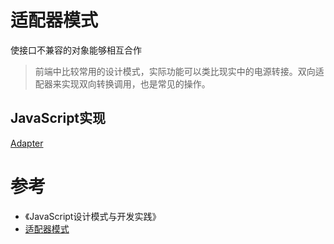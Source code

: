 # 适配器模式
使接口不兼容的对象能够相互合作   
> 前端中比较常用的设计模式，实际功能可以类比现实中的电源转接。双向适配器来实现双向转换调用，也是常见的操作。

## JavaScript实现
[Adapter](./index.md)

# 参考
- 《JavaScript设计模式与开发实践》
- [适配器模式](https://refactoringguru.cn/design-patterns/adapter)
